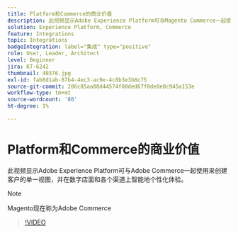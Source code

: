 ```yaml
---
title: Platform和Commerce的商业价值
description: 此视频显示Adobe Experience Platform可与Magento Commerce一起使用来创建客户的单一视图，并在数字店面和各个渠道上智能地个性化体验。
solution: Experience Platform, Commerce
feature: Integrations
topic: Integrations
badgeIntegration: label="集成" type="positive"
role: User, Leader, Architect
level: Beginner
jira: KT-6242
thumbnail: 40376.jpg
exl-id: fab8d1ab-87b4-4ec3-ac9e-4c8b3e3b8c75
source-git-commit: 286c85aa88d44574f00ded67f0de8e0c945a153e
workflow-type: tm+mt
source-wordcount: '80'
ht-degree: 1%

---
```


# Platform和Commerce的商业价值

此视频显示Adobe Experience Platform可与Adobe Commerce一起使用来创建客户的单一视图，并在数字店面和各个渠道上智能地个性化体验。

>[!NOTE]
>
> Magento现在称为Adobe Commerce

>[!VIDEO](https://video.tv.adobe.com/v/40376?learn=on&enablevpops)

